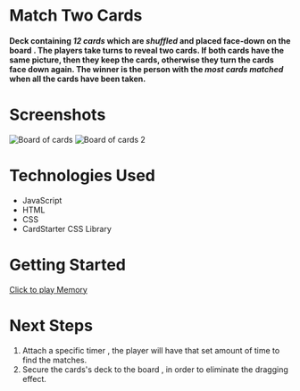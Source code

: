 # Match Two Cards 
#### Deck containing *12 cards* which are _shuffled_ and placed face-down on the board . The players take turns to reveal two cards. If both cards have the same picture, then they keep the cards, otherwise they turn the cards face down again.    The winner is the person with the _most cards matched_ when all the cards have been taken.

# Screenshots 
![Board of cards](https://i.imgur.com/Hgl4xgi.png)
![Board of cards 2](https://i.imgur.com/LChDEE2.png
)


# Technologies Used
* JavaScript
* HTML
* CSS
* CardStarter CSS Library

# Getting Started
[Click to play Memory]()

# Next Steps
1. Attach a specific timer , the player will have that set amount of time to find the matches.
2. Secure the cards's deck to the board , in order to eliminate the dragging effect.